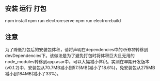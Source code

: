 ## 安装  运行  打包
npm install
npm run electron:serve
npm run electron:build

## 注意
为了降低打包后的安装包体积，请将声明在dependencies中的*所有项*转移到devDependencies下。该做法是为了避免打包时将体积巨大且无用的node_modules转移到app.asar中，可以大幅减小体积。实测在早期开发版本(v0.1.2)中，安装包从70.7MB减小到57.5MB(减小了18.6%)，免安装包从275MB减小到184MB(减小了33%)。
